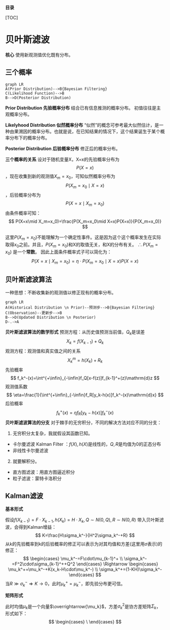 **目录**

[TOC]

# 贝叶斯滤波
**核心**
使用新观测值优化既有分布。

## 三个概率

```mermaid
graph LR
A(Prior Distribution)-->B{Bayesian Filtering}
C(Likelihood Function)-->B
B-->D(Posterior Distribution)
```

**Prior Distribution 先验概率分布**
结合已有信息推测的概率分布。
初值往往是主观概率分布。

**Likelyhood Distribution 似然概率分布**
“似然”的概念可参考最大似然估计，是一种由果溯因的概率分布。也就是说，在已知结果的情况下，这个结果诞生于某个概率分布下的概率分布。

**Posterior Distribution 后验概率分布**
修正后的概率分布。

**三个概率的关系**
设对于随机变量X，X=x的先验概率分布为
$$
P(X=x)
$$
，现在收集到新的观测值$X_m=x_0$，可知似然概率分布为
$$
P(X_m=x_0\mid X=x)
$$
，后验概率分布为
$$
P(X=x\mid X_m=x_0)
$$
由条件概率可知：
$$
P(X=x\mid X_m=x_0)=\frac{P(X_m=x_0\mid X=x)P(X=x)}{P(X_m=x_0)}
$$

这里$P(X_m=x_0)$不能理解为一个确定性事件。这是因为这个这个概率发生在实际取得$x_0$之前。并且，$P(X_m=x_0)$和X的取值无关，和X的分布有关。
$\therefore P(X_m=x_0)$ 是一个**常数**。
因此上面条件概率式子可以简化为：
$$
P(X=x\mid X_m=x_0)=\eta\cdot P(X_m=x_0\mid X=x)P(X=x)
$$

## 贝叶斯滤波算法
一种思想：不断收集新的观测值以修正现有的概率分布。
```mermaid
graph LR
A(Historical Distribution \n Prior)--预测步-->B{Bayesian Filtering}
C(Observation)--更新步-->B
B-->D(Updated Distribution \n Posterior)
D-.->A
```
**贝叶斯滤波算法的数学形式**
预测方程：从历史值预测当前值，$Q_k$是误差
$$
X_k=f(X_{k-1})+Q_k
$$
观测方程：观测值和真实值之间的关系
$$
X^m_k=h(X_k)+R_k
$$
先验概率
$$
f_k^-(x)=\int^{+\infin}_{-\infin}f_Q[x-f(z)]f_{k-1}^+(z)\mathrm{d}z
$$
观测值系数
$$
\eta=\frac{1}{\int^{+\infin}_{-\infin}f_R[y_k-h(x)]f_k^-(x)\mathrm{d}x}
$$
后验概率
$$
f_k^+(x)=\eta f_R[y_k-h(x)]f^-_k(x)
$$
**贝叶斯滤波算法的分支**
对于棘手的无穷积分，不同的解决方法对应不同的分支：
1. 无穷积分太复杂，我就假设其函数已知。
  - 卡尔曼滤波 Kalman Filter ：$f(X),h(X)$是线性的，$Q,R$是均值为0的正态分布
  - 非线性卡尔曼滤波

2. 就要解积分。
  - 直方图滤波：用直方图逼近积分
  - 粒子滤波：蒙特卡洛积分

## Kalman滤波
**基本形式**

假设$f(X_{k-1})=F\cdot X_{k-1},h(X_k)=H\cdot X_k,Q\sim N(0,Q),R\sim N(0,R)$
带入贝叶斯滤波，会得到Kalman增益：
$$
K=\frac{H\sigma_k^-}{H^2\sigma_k^-+R}
$$
从k的先验概率到k的后验概率的修正可以表示为对其均值和方差(这里用$\sigma$表示)的修正：
$$
\begin{cases}
\mu_k^-=F\cdot\mu_{k-1}^+ \\
\sigma_k^-=F^2\cdot\sigma_{k-1}^++Q^2
\end{cases}
\Rightarrow 
\begin{cases}
\mu_k^+=\mu_k^-+K(x_k-H\cdot\mu_k^-) \\
\sigma_k^+=(1-KH)\sigma_k^-
\end{cases}
$$
当$R\gg \sigma_k^-\Rightarrow K\rightarrow 0$，此时$\mu_k^+=\mu_k^-$，即先验分布更可信。

**矩阵形式**

此时均值$\mu_k$是一个向量$\overrightarrow{\mu_k}$，方差$\sigma_k^2$是协方差矩阵$\Sigma_k$，形式如下：
$$
\begin{cases}
\
\end{cases}
$$
